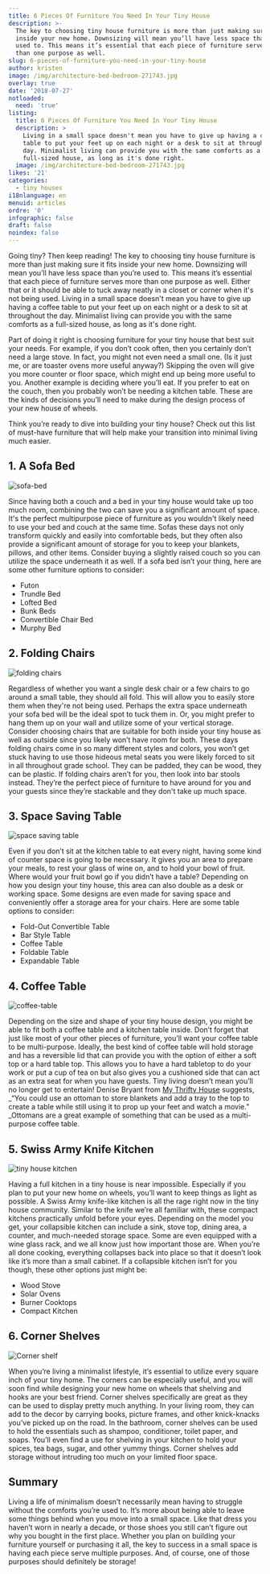 ```yaml
---
title: 6 Pieces Of Furniture You Need In Your Tiny House
description: >-
  The key to choosing tiny house furniture is more than just making sure it fits
  inside your new home. Downsizing will mean you’ll have less space than you’re
  used to. This means it’s essential that each piece of furniture serves more
  than one purpose as well.
slug: 6-pieces-of-furniture-you-need-in-your-tiny-house
author: kristen
image: /img/architecture-bed-bedroom-271743.jpg
overlay: true
date: '2018-07-27'
notloaded:
  need: 'true'
listing:
  title: 6 Pieces Of Furniture You Need In Your Tiny House
  description: >
    Living in a small space doesn't mean you have to give up having a coffee
    table to put your feet up on each night or a desk to sit at throughout the
    day. Minimalist living can provide you with the same comforts as a
    full-sized house, as long as it's done right.  
  image: /img/architecture-bed-bedroom-271743.jpg
likes: '21'
categories:
  - tiny houses
i18nlanguage: en
menuid: articles
ordre: '0'
infographic: false
draft: false
noindex: false
---
```

Going tiny? Then keep reading! The key to choosing tiny house furniture is more than just making sure it fits inside your new home. Downsizing will mean you’ll have less space than you’re used to. This means it’s essential that each piece of furniture serves more than one purpose as well. Either that or it should be able to tuck away neatly in a closet or corner when it's not being used. Living in a small space doesn't mean you have to give up having a coffee table to put your feet up on each night or a desk to sit at throughout the day. Minimalist living can provide you with the same comforts as a full-sized house, as long as it's done right.  

Part of doing it right is choosing furniture for your tiny house that best suit your needs. For example, if you don’t cook often, then you certainly don’t need a large stove. In fact, you might not even need a small one. (Is it just me, or are toaster ovens more useful anyway?) Skipping the oven will give you more counter or floor space, which might end up being more useful to you. Another example is deciding where you’ll eat. If you prefer to eat on the couch, then you probably won’t be needing a kitchen table. These are the kinds of decisions you’ll need to make during the design process of your new house of wheels.

Think you’re ready to dive into building your tiny house? Check out this list of must-have furniture that will help make your transition into minimal living much easier. 

## 1. A Sofa Bed

![sofa-bed](/img/stocksnap_ytlt81rvse.jpg)

Since having both a couch and a bed in your tiny house would take up too much room, combining the two can save you a significant amount of space. It's the perfect multipurpose piece of furniture as you wouldn't likely need to use your bed and couch at the same time. Sofas these days not only transform quickly and easily into comfortable beds, but they often also provide a significant amount of storage for you to keep your blankets, pillows, and other items. Consider buying a slightly raised couch so you can utilize the space underneath it as well. If a sofa bed isn’t your thing, here are some other furniture options to consider:

* Futon
* Trundle Bed
* Lofted Bed
* Bunk Beds
* Convertible Chair Bed
* Murphy Bed

## 2. Folding Chairs

![folding chairs](/img/chaz-mcgregor-646979-unsplash.jpg)

Regardless of whether you want a single desk chair or a few chairs to go around a small table, they should all fold. This will allow you to easily store them when they're not being used. Perhaps the extra space underneath your sofa bed will be the ideal spot to tuck them in. Or, you might prefer to hang them up on your wall and utilize some of your vertical storage. Consider choosing chairs that are suitable for both inside your tiny house as well as outside since you likely won’t have room for both. These days folding chairs come in so many different styles and colors, you won’t get stuck having to use those hideous metal seats you were likely forced to sit in all throughout grade school. They can be padded, they can be wood, they can be plastic. If folding chairs aren’t for you, then look into bar stools instead. They’re the perfect piece of furniture to have around for you and your guests since they’re stackable and they don't take up much space.

## 3. Space Saving Table 

![space saving table](/img/apartment-chair-contemporary-9538.jpg)

Even if you don’t sit at the kitchen table to eat every night, having some kind of counter space is going to be necessary. It gives you an area to prepare your meals, to rest your glass of wine on, and to hold your bowl of fruit. Where would your fruit bowl go if you didn’t have a table? Depending on how you design your tiny house, this area can also double as a desk or working space. Some designs are even made for saving space and conveniently offer a storage area for your chairs. Here are some table options to consider:

* Fold-Out Convertible Table
* Bar Style Table
* Coffee Table
* Foldable Table
* Expandable Table

## 4. Coffee Table

![coffee-table](/img/apartment-architecture-carpet-584399.jpg)

Depending on the size and shape of your tiny house design, you might be able to fit both a coffee table and a kitchen table inside. Don’t forget that just like most of your other pieces of furniture, you’ll want your coffee table to be multi-purpose. Ideally, the best kind of coffee table will hold storage and has a reversible lid that can provide you with the option of either a soft top or a hard table top. This allows you to have a hard tabletop to do your work or put a cup of tea on but also gives you a cushioned side that can act as an extra seat for when you have guests. Tiny living doesn’t mean you’ll no longer get to entertain! Denise Bryant from [My Thrifty House](http://www.mythriftyhouse.com/) suggests, _“You could use an ottoman to store blankets and add a tray to the top to create a table while still using it to prop up your feet and watch a movie.” _Ottomans are a great example of something that can be used as a multi-purpose coffee table. 

## 5. Swiss Army Knife Kitchen

![tiny house kitchen](/img/jens-johnsson-471362-unsplash.jpg)

Having a full kitchen in a tiny house is near impossible. Especially if you plan to put your new home on wheels, you’ll want to keep things as light as possible. A Swiss Army knife-like kitchen is all the rage right now in the tiny house community. Similar to the knife we’re all familiar with, these compact kitchens practically unfold before your eyes. Depending on the model you get, your collapsible kitchen can include a sink, stove top, dining area, a counter, and much-needed storage space. Some are even equipped with a wine glass rack, and we all know just how important those are. When you’re all done cooking, everything collapses back into place so that it doesn’t look like it’s more than a small cabinet. If a collapsible kitchen isn’t for you though, these other options just might be:

* Wood Stove
* Solar Ovens
* Burner Cooktops
* Compact Kitchen

## 6. Corner Shelves

![Corner shelf](/img/jonny-caspari-483355-unsplash.jpg)

When you’re living a minimalist lifestyle, it’s essential to utilize every square inch of your tiny home. The corners can be especially useful, and you will soon find while designing your new home on wheels that shelving and hooks are your best friend. Corner shelves specifically are great as they can be used to display pretty much anything. In your living room, they can add to the decor by carrying books, picture frames, and other knick-knacks you’ve picked up on the road. In the bathroom, corner shelves can be used to hold the essentials such as shampoo, conditioner, toilet paper, and soaps. You’ll even find a use for shelving in your kitchen to hold your spices, tea bags, sugar, and other yummy things. Corner shelves add storage without intruding too much on your limited floor space.

## Summary

Living a life of minimalism doesn’t necessarily mean having to struggle without the comforts you’re used to. It’s more about being able to leave some things behind when you move into a small space. Like that dress you haven’t worn in nearly a decade, or those shoes you still can’t figure out why you bought in the first place. Whether you plan on building your furniture yourself or purchasing it all, the key to success in a small space is having each piece serve multiple purposes. And, of course, one of those purposes should definitely be storage!
